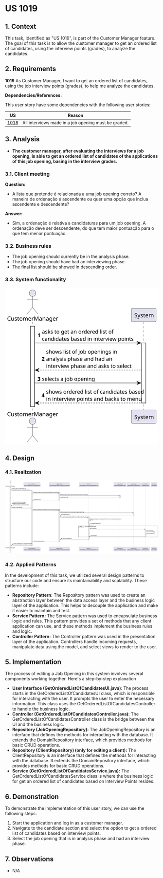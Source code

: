# US 1019

## 1. Context

This task, identified as "US 1019", is part of the Customer Manager feature. The goal of this task is to allow the customer manager to get an ordered list of candidates, using the interview points (grades), to analyze the candidates.

## 2. Requirements

**1019** As Customer Manager, I want to get an ordered list of candidates, using the job
interview points (grades), to help me analyze the candidates.

**Dependencies/References:**

This user story have some dependencies with the following user stories:

| US                                     | Reason                                               |
|----------------------------------------|------------------------------------------------------|
| [1018](../../SprintB/us1018/readme.md) | All interviews made in a job opening must be graded. |

## 3. Analysis

- **The customer manager, after evaluating the interviews for a job opening, is able to get an ordered list of candidates of the applications of this job opening, basing in the interview grades.**

### 3.1. Client meeting

**Question:**

- A lista que pretende é relacionada a uma job opening correto? A maneira de ordenação é ascendente ou quer uma opção que inclua ascendente e descendente?

**Answer:**

- Sim, a ordenação é relativa a candidaturas para um job opening. A ordenação deve ser descendente, do que tem maior pontuação para o que tem menor pontuação.

### 3.2. Business rules

- The job opening should currently be in the analysis phase.
- The job opening should have had an interviewing phase.
- The final list should be showed in descending order.

### 3.3. System functionality

![](SSD/SSD.svg)

## 4. Design

### 4.1. Realization

![](SD/SD.svg)

### 4.2. Applied Patterns

In the development of this task, we utilized several design patterns to structure our code and ensure its
maintainability and scalability. These patterns include:

- **Repository Pattern:** The Repository pattern was used to create an abstraction layer between the data access layer
  and the business logic layer of the application. This helps to decouple the application and make it easier to maintain
  and test.
- **Service Pattern:** The Service pattern was used to encapsulate business logic and rules. This pattern provides a set of methods that any client application can use, and these methods implement the business rules and logic.
- **Controller Pattern:** The Controller pattern was used in the presentation layer of the application. Controllers
  handle incoming requests, manipulate data using the model, and select views to render to the user.

## 5. Implementation

The process of editing a Job Opening in this system involves several components working together. Here's a step-by-step
explanation

- **User Interface (GetOrderedListOfCandidatesUI.java)**: The process starts in the GetOrderedListOfCandidatesUI class, which is
  responsible for interacting
  with the user. It prompts the user to enter the necessary information.
  This class uses the GetOrderedListOfCandidatesController to handle the business logic.
- **Controller (GetOrderedListOfCandidatesController.java):** The GetOrderedListOfCandidatesController class is the bridge between the
  UI and the business
  logic.
- **Repository (JobOpeningRepository):** The JobOpeningRepository is an interface that defines the methods for
  interacting with the
  database. It extends the DomainRepository interface, which provides methods for basic CRUD operations.
- **Repository (ClientRepository) (only for editing a client):** The ClientRepository is an interface that defines the methods for
  interacting with the
  database. It extends the DomainRepository interface, which provides methods for basic CRUD operations.
- **Service (GetOrderedListOfCandidatesService.java):** The GetOrderedListOfCandidatesService class is where the business logic for get an ordered list of candidates based on Interview Points resides.

## 6. Demonstration

To demonstrate the implementation of this user story, we can use the following steps:

1. Start the application and log in as a customer manager.
2. Navigate to the candidate section and select the option to get a ordered list of candidates based on interview points.
3. Select the job opening that is in analysis phase and had an interview phase.

## 7. Observations

- N/A